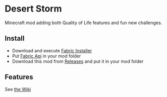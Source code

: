 # Desert Storm
Minecraft mod adding both Quality of Life features and fun new challenges.

## Install

- Download and execute [Fabric Installer](https://www.fabricmc.net/use/installer/)
- Put [Fabric Api](https://www.curseforge.com/minecraft/mc-mods/fabric-api) in your mod folder
- Download this mod from [Releases](https://github.com/Friendly-Banana/desert-storm/releases/) and put it in your mod folder

## Features

See [the Wiki](https://github.com/Friendly-Banana/desert-storm/wiki)
